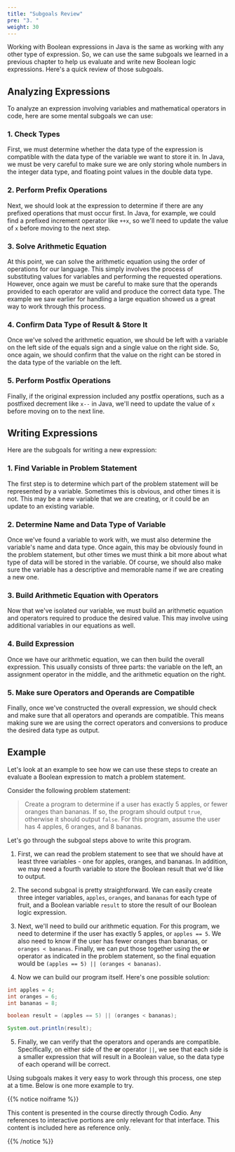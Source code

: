 ```yaml
---
title: "Subgoals Review"
pre: "3. "
weight: 30
---
```


Working with Boolean expressions in Java is the same as working with any other type of expression. So, we can use the same subgoals we learned in a previous chapter to help us evaluate and write new Boolean logic expressions. Here's a quick review of those subgoals.

## Analyzing Expressions

To analyze an expression involving variables and mathematical operators in code, here are some mental subgoals we can use:

### 1. Check Types

First, we must determine whether the data type of the expression is compatible with the data type of the variable we want to store it in. In Java, we must be very careful to make sure we are only storing whole numbers in the integer data type, and floating point values in the double data type. 

### 2. Perform Prefix Operations

Next, we should look at the expression to determine if there are any prefixed operations that must occur first. In Java, for example, we could find a prefixed increment operator like `++x`, so we'll need to update the value of `x` before moving to the next step.

### 3. Solve Arithmetic Equation

At this point, we can solve the arithmetic equation using the order of operations for our language. This simply involves the process of substituting values for variables and performing the requested operations. However, once again we must be careful to make sure that the operands provided to each operator are valid and produce the correct data type. The example we saw earlier for handling a large equation showed us a great way to work through this process. 

### 4. Confirm Data Type of Result & Store It

Once we've solved the arithmetic equation, we should be left with a variable on the left side of the equals sign and a single value on the right side. So, once again, we should confirm that the value on the right can be stored in the data type of the variable on the left. 

### 5. Perform Postfix Operations

Finally, if the original expression included any postfix operations, such as a postfixed decrement like `x--` in Java, we'll need to update the value of `x` before moving on to the next line. 

## Writing Expressions

Here are the subgoals for writing a new expression:

### 1. Find Variable in Problem Statement

The first step is to determine which part of the problem statement will be represented by a variable. Sometimes this is obvious, and other times it is not. This may be a new variable that we are creating, or it could be an update to an existing variable. 

### 2. Determine Name and Data Type of Variable

Once we've found a variable to work with, we must also determine the variable's name and data type. Once again, this may be obviously found in the problem statement, but other times we must think a bit more about what type of data will be stored in the variable. Of course, we should also make sure the variable has a descriptive and memorable name if we are creating a new one. 

### 3. Build Arithmetic Equation with Operators

Now that we've isolated our variable, we must build an arithmetic equation and operators required to produce the desired value. This may involve using additional variables in our equations as well. 

### 4. Build Expression

Once we have our arithmetic equation, we can then build the overall expression. This usually consists of three parts: the variable on the left, an assignment operator in the middle, and the arithmetic equation on the right. 

### 5. Make sure Operators and Operands are Compatible

Finally, once we've constructed the overall expression, we should check and make sure that all operators and operands are compatible. This means making sure we are using the correct operators and conversions to produce the desired data type as output. 

## Example

Let's look at an example to see how we can use these steps to create an evaluate a Boolean expression to match a problem statement.

Consider the following problem statement:

> Create a program to determine if a user has exactly 5 apples, or fewer oranges than bananas. If so, the program should output `true`, otherwise it should output `false`. For this program, assume the user has 4 apples, 6 oranges, and 8 bananas. 

Let's go through the subgoal steps above to write this program. 

1. First, we can read the problem statement to see that we should have at least three variables - one for apples, oranges, and bananas. In addition, we may need a fourth variable to store the Boolean result that we'd like to output. 

2. The second subgoal is pretty straightforward. We can easily create three integer variables, `apples`, `oranges`, and `bananas` for each type of fruit, and a Boolean variable `result` to store the result of our Boolean logic expression.

3. Next, we'll need to build our arithmetic equation. For this program, we need to determine if the user has exactly 5 apples, or `apples == 5`. We also need to know if the user has fewer oranges than bananas, or `oranges < bananas`. Finally, we can put those together using the **or** operator as indicated in the problem statement, so the final equation would be `(apples == 5) || (oranges < bananas)`. 

4. Now we can build our program itself. Here's one possible solution:

```java
int apples = 4;
int oranges = 6;
int bananas = 8;

boolean result = (apples == 5) || (oranges < bananas);

System.out.println(result);
```

5. Finally, we can verify that the operators and operands are compatible. Specifically, on either side of the **or** operator `||`, we see that each side is a smaller expression that will result in a Boolean value, so the data type of each operand will be correct. 

Using subgoals makes it very easy to work through this process, one step at a time. Below is one more example to try. 

{{% notice noiframe %}}

This content is presented in the course directly through Codio. Any references to interactive portions are only relevant for that interface. This content is included here as reference only. 

{{% /notice %}}
